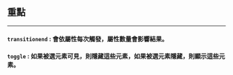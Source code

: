 ## 重點
---
#### `transitionend` : 會依屬性每次觸發，屬性數量會影響結果。
#### `toggle` : 如果被選元素可見，則隱藏這些元素，如果被選元素隱藏，則顯示這些元素。
